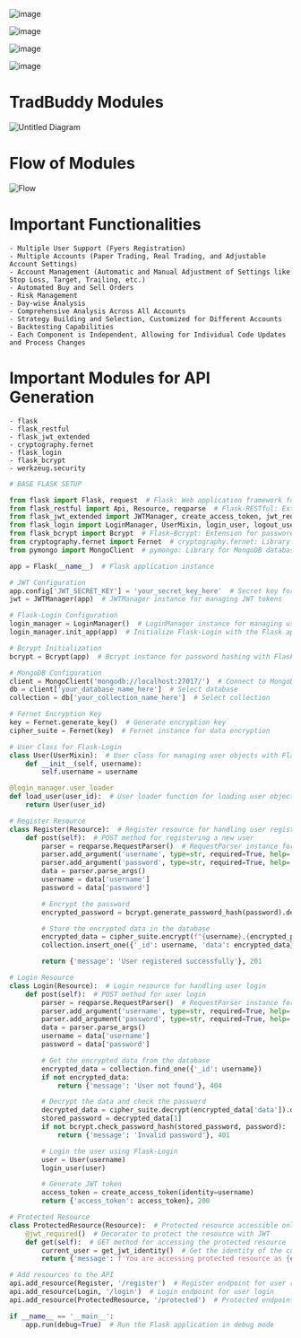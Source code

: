 
![image](https://github.com/jay19patel/TradBuddy_365/assets/107461719/ffbc8a82-847d-479d-a4df-cf88344ab8b1)

![image](https://github.com/jay19patel/TradBuddy_365/assets/107461719/365da78a-7a5b-4379-82ea-97add34bb4be)


![image](https://github.com/jay19patel/TradBuddy_365/assets/107461719/a5697c39-3283-4560-9f33-0d2bd4e6de6c)

![image](https://github.com/jay19patel/TradBuddy_365/assets/107461719/d4455beb-9836-40dd-a68c-315efb426ecd)


# TradBuddy Modules
![Untitled Diagram](https://github.com/jay19patel/TradBuddy/assets/107461719/5a9a27d8-51b6-42b9-81a2-23200fc1c6b7)


# Flow of Modules
![Flow](https://github.com/jay19patel/TradBuddy/assets/107461719/3f474c5e-c226-42da-b6c9-11a455317f78)



# Important Functionalities

    - Multiple User Support (Fyers Registration)
    - Multiple Accounts (Paper Trading, Real Trading, and Adjustable Account Settings)
    - Account Management (Automatic and Manual Adjustment of Settings like Stop Loss, Target, Trailing, etc.)
    - Automated Buy and Sell Orders
    - Risk Management 
    - Day-wise Analysis
    - Comprehensive Analysis Across All Accounts
    - Strategy Building and Selection, Customized for Different Accounts
    - Backtesting Capabilities
    - Each Component is Independent, Allowing for Individual Code Updates and Process Changes



# Important Modules for API Generation

    - flask 
    - flask_restful 
    - flask_jwt_extended 
    - cryptography.fernet
    - flask_login 
    - flask_bcrypt 
    - werkzeug.security


```py
# BASE FLASK SETUP 

from flask import Flask, request  # Flask: Web application framework for creating web applications
from flask_restful import Api, Resource, reqparse  # Flask-RESTful: Extension for building REST APIs
from flask_jwt_extended import JWTManager, create_access_token, jwt_required, get_jwt_identity  # Flask-JWT-Extended: Extension for JSON Web Tokens (JWT) support
from flask_login import LoginManager, UserMixin, login_user, logout_user  # Flask-Login: Extension for managing user authentication
from flask_bcrypt import Bcrypt  # Flask-Bcrypt: Extension for password hashing
from cryptography.fernet import Fernet  # cryptography.fernet: Library for data encryption
from pymongo import MongoClient  # pymongo: Library for MongoDB database interaction

app = Flask(__name__)  # Flask application instance

# JWT Configuration
app.config['JWT_SECRET_KEY'] = 'your_secret_key_here'  # Secret key for JWT token encoding and decoding
jwt = JWTManager(app)  # JWTManager instance for managing JWT tokens

# Flask-Login Configuration
login_manager = LoginManager()  # LoginManager instance for managing user authentication with Flask-Login
login_manager.init_app(app)  # Initialize Flask-Login with the Flask app

# Bcrypt Initialization
bcrypt = Bcrypt(app)  # Bcrypt instance for password hashing with Flask-Bcrypt

# MongoDB Configuration
client = MongoClient('mongodb://localhost:27017/')  # Connect to MongoDB server
db = client['your_database_name_here']  # Select database
collection = db['your_collection_name_here']  # Select collection

# Fernet Encryption Key
key = Fernet.generate_key()  # Generate encryption key
cipher_suite = Fernet(key)  # Fernet instance for data encryption

# User Class for Flask-Login
class User(UserMixin):  # User class for managing user objects with Flask-Login
    def __init__(self, username):
        self.username = username

@login_manager.user_loader
def load_user(user_id):  # User loader function for loading user objects from the database
    return User(user_id)

# Register Resource
class Register(Resource):  # Register resource for handling user registration
    def post(self):  # POST method for registering a new user
        parser = reqparse.RequestParser()  # RequestParser instance for parsing request data
        parser.add_argument('username', type=str, required=True, help='Username is required')  # Parse username from request
        parser.add_argument('password', type=str, required=True, help='Password is required')  # Parse password from request
        data = parser.parse_args()
        username = data['username']
        password = data['password']

        # Encrypt the password
        encrypted_password = bcrypt.generate_password_hash(password).decode('utf-8')

        # Store the encrypted data in the database
        encrypted_data = cipher_suite.encrypt(f"{username},{encrypted_password}".encode())
        collection.insert_one({'_id': username, 'data': encrypted_data})

        return {'message': 'User registered successfully'}, 201

# Login Resource
class Login(Resource):  # Login resource for handling user login
    def post(self):  # POST method for user login
        parser = reqparse.RequestParser()  # RequestParser instance for parsing request data
        parser.add_argument('username', type=str, required=True, help='Username is required')  # Parse username from request
        parser.add_argument('password', type=str, required=True, help='Password is required')  # Parse password from request
        data = parser.parse_args()
        username = data['username']
        password = data['password']

        # Get the encrypted data from the database
        encrypted_data = collection.find_one({'_id': username})
        if not encrypted_data:
            return {'message': 'User not found'}, 404

        # Decrypt the data and check the password
        decrypted_data = cipher_suite.decrypt(encrypted_data['data']).decode().split(',')
        stored_password = decrypted_data[1]
        if not bcrypt.check_password_hash(stored_password, password):
            return {'message': 'Invalid password'}, 401

        # Login the user using Flask-Login
        user = User(username)
        login_user(user)

        # Generate JWT token
        access_token = create_access_token(identity=username)
        return {'access_token': access_token}, 200

# Protected Resource
class ProtectedResource(Resource):  # Protected resource accessible only with a valid JWT token
    @jwt_required()  # Decorator to protect the resource with JWT
    def get(self):  # GET method for accessing the protected resource
        current_user = get_jwt_identity()  # Get the identity of the current user from the JWT token
        return {'message': f'You are accessing protected resource as {current_user}'}, 200

# Add resources to the API
api.add_resource(Register, '/register')  # Register endpoint for user registration
api.add_resource(Login, '/login')  # Login endpoint for user login
api.add_resource(ProtectedResource, '/protected')  # Protected endpoint accessible only with a valid JWT token

if __name__ == '__main__':
    app.run(debug=True)  # Run the Flask application in debug mode

```

